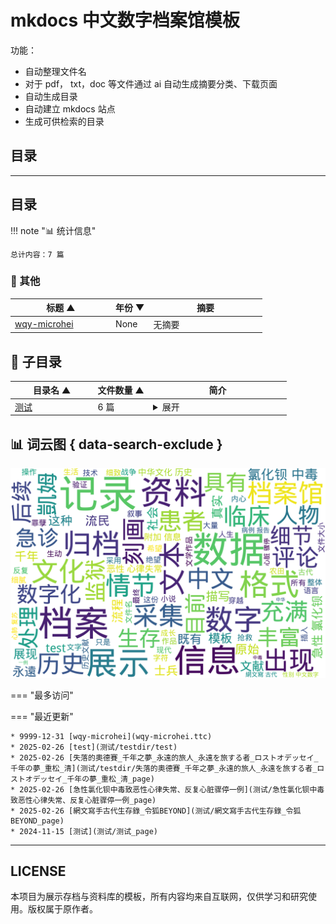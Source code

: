 # mkdocs 中文数字档案馆模板

功能：

- 自动整理文件名
- 对于 pdf， txt，doc 等文件通过 ai 自动生成摘要分类、下载页面
- 自动生成目录
- 自动建立 mkdocs 站点
- 生成可供检索的目录

## 目录

---

## 目录


!!! note "📊 统计信息"

    总计内容：7 篇



### 📎 其他

<table>
<thead><tr>
<th style="width: 40%" data-sortable="true" data-sort-direction="asc" data-sort-type="text">标题 ▲</th>
<th style="width: 15%" data-sortable="true" data-sort-direction="desc" data-sort-type="year">年份 ▼</th>
<th style="width: 45%">摘要</th>
</tr></thead>
<tbody>
<tr data-name="wqy-microhei" data-year="None" data-date="9999-12-31">
                <td><a href="wqy-microhei.ttc" class="md-button">wqy-microhei</a></td>
                <td class="year-cell">None</td>
                <td class="description-cell">无摘要</td>
            </tr>
</tbody>
</table>


## 📁 子目录

<table>
<thead><tr>
<th style="width: 30%" data-sortable="true" data-sort-direction="asc" data-sort-type="text">目录名 ▲</th>
<th style="width: 20%" data-sortable="true" data-sort-direction="asc" data-sort-type="text">文件数量 ▲</th>
<th style="width: 50%">简介</th>
</tr></thead>
<tbody>
<tr data-name="测试" data-count="6" data-date="0000-00-00">
                <td><a href="测试" class="md-button">测试</a></td>
                <td class="count-cell">6 篇</td>
                <td class="description-cell"><details markdown>
                    <summary>展开</summary>
                    <div class="description">
                        该目录位于路径“./测试”下，主要包含一个名为“测试.txt”的文档。从文档内容来看，文件较为简短，仅仅包含了连续重复的字符“hhhh”。表面上看，该文件似乎只是用于数字档案馆内部的测试和格式校验，但深入分析后可以发现，这种单一字符重复的现象很可能是数字采集和数据整理过程中初步录入步骤的一个示例。

文中详细描述了该文档在档案管理中的应用，暗示其作用可能包括占位符使用、暂存数据的留痕、防止检索空档或作为系统自校验的默认记录。通过对该文件研究，可以窥见数字化初期采集过程中严格的数据管理流程，反映出档案整理者对原始资料精确定录入与保存的一种态度。该文档虽然内容简略，但它在数字档案管理中体现了对数据一致性与完整性的追求。

整体来看，该目录展示的是一个测试阶段的样本文档，除了承载简单测试数据外，还揭示了档案管理过程中对每个文件细致考察的工作细节，以及在采集、整理、归档过程中的常规数据格式示例。由此可以看出，这不仅是文化与历史资料数字化工作中的一部分，同时也反映出数字档案馆对每个资料细节的关注和记录。
                        <br>文件数量：6 篇
                    </div>
                </details></td>
            </tr>
</tbody>
</table>


## 📊 词云图 { data-search-exclude }

![词云图](abstracts_wordcloud.png)


<script>
const sortFunctions = {
    year: (a, b, direction) => {
        a = a === '未知' ? '0000' : a;
        b = b === '未知' ? '0000' : b;
        return direction === 'desc' ? b.localeCompare(a) : a.localeCompare(b);
    },
    count: (a, b, direction) => {
        const aNum = parseInt(a.match(/\d+/)?.[0] || '0');
        const bNum = parseInt(b.match(/\d+/)?.[0] || '0');
        return direction === 'desc' ? bNum - aNum : aNum - bNum;
    },
    text: (a, b, direction) => {
        return direction === 'desc' 
            ? b.localeCompare(a, 'zh-CN') 
            : a.localeCompare(b, 'zh-CN');
    }
};

document.addEventListener('DOMContentLoaded', function() {
    document.querySelectorAll('th[data-sortable="true"]').forEach(th => {
        th.style.cursor = 'pointer';
        th.addEventListener('click', () => sortTable(th));
        
        if (th.getAttribute('data-sort-direction')) {
            sortTable(th, true);
        }
    });
});

function sortTable(th, isInitial = false) {
    const table = th.closest('table');
    const tbody = table.querySelector('tbody');
    const colIndex = Array.from(th.parentNode.children).indexOf(th);
    
    // Store original rows with their sort values
    const rowsWithValues = Array.from(tbody.querySelectorAll('tr')).map(row => ({
        element: row,
        value: row.children[colIndex].textContent.trim(),
        html: row.innerHTML
    }));
    
    // Toggle or set initial sort direction
    const currentDirection = th.getAttribute('data-sort-direction');
    const direction = isInitial ? currentDirection : (currentDirection === 'desc' ? 'asc' : 'desc');
    
    // Update sort indicators
    th.closest('tr').querySelectorAll('th').forEach(header => {
        if (header !== th) {
            header.textContent = header.textContent.replace(/ [▼▲]$/, '');
            header.removeAttribute('data-sort-direction');
        }
    });
    
    th.textContent = th.textContent.replace(/ [▼▲]$/, '') + (direction === 'desc' ? ' ▼' : ' ▲');
    th.setAttribute('data-sort-direction', direction);
    
    // Get sort function based on column type
    const sortType = th.getAttribute('data-sort-type') || 'text';
    const sortFn = sortFunctions[sortType] || sortFunctions.text;
    
    // Sort rows
    rowsWithValues.sort((a, b) => sortFn(a.value, b.value, direction));
    
    // Clear and rebuild tbody
    tbody.innerHTML = '';
    rowsWithValues.forEach(row => {
        const tr = document.createElement('tr');
        tr.innerHTML = row.html;
        tbody.appendChild(tr);
    });
}

</script>


<div class="grid" markdown>

=== "最多访问"



=== "最近更新"

    * 9999-12-31 [wqy-microhei](wqy-microhei.ttc)
    * 2025-02-26 [test](测试/testdir/test)
    * 2025-02-26 [失落的奧德賽_千年之夢_永遠的旅人_永遠を旅する者_ロストオデッセイ_千年の夢_重松_清](测试/testdir/失落的奧德賽_千年之夢_永遠的旅人_永遠を旅する者_ロストオデッセイ_千年の夢_重松_清_page)
    * 2025-02-26 [急性氯化钡中毒致恶性心律失常、反复心脏骤停一例](测试/急性氯化钡中毒致恶性心律失常、反复心脏骤停一例_page)
    * 2025-02-26 [網文寫手古代生存錄_令狐BEYOND](测试/網文寫手古代生存錄_令狐BEYOND_page)
    * 2024-11-15 [测试](测试/测试_page)



</div>

---

## LICENSE

本项目为展示存档与资料库的模板，所有内容均来自互联网，仅供学习和研究使用。版权属于原作者。
